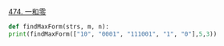 [474. 一和零](https://leetcode-cn.com/problems/ones-and-zeroes/)
```python
def findMaxForm(strs, m, n):
print(findMaxForm(["10", "0001", "111001", "1", "0"],5,3))
```